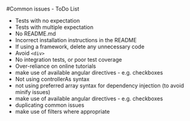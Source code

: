 #Common issues - ToDo List

  * Tests with no expectation
  * Tests with multiple expectation
  * No README.md
  * Incorrect installation instructions in the README
  * If using a framework, delete any unnecessary code
  * Avoid ``` <div> ```
  * No integration tests, or poor test coverage
  * Over-reliance on online tutorials
  * make use of available angular directives - e.g. checkboxes
  * Not using controllerAs syntax
  * not using preferred array syntax for dependency injection (to avoid minify issues)
  * make use of available angular directives - e.g. checkboxes
  * duplicating common issues
  * make use of filters where appropriate
